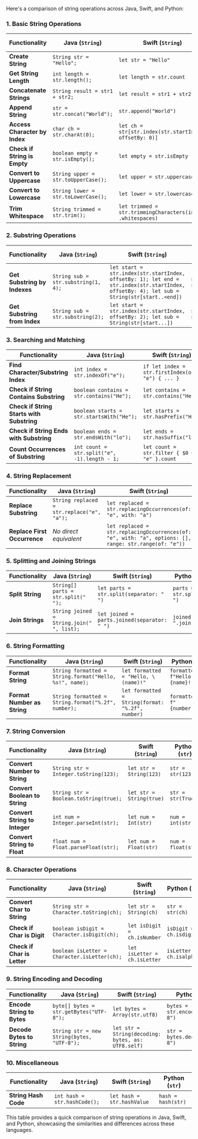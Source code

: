 Here's a comparison of string operations across Java, Swift, and Python:

### 1. **Basic String Operations**

| **Functionality**                   | **Java (`String`)**                       | **Swift (`String`)**                        | **Python (`str`)**               |
|-------------------------------------|-------------------------------------------|---------------------------------------------|----------------------------------|
| **Create String**                   | `String str = "Hello";`                   | `let str = "Hello"`                         | `str = "Hello"`                  |
| **Get String Length**               | `int length = str.length();`              | `let length = str.count`                    | `length = len(str)`              |
| **Concatenate Strings**             | `String result = str1 + str2;`            | `let result = str1 + str2`                  | `result = str1 + str2`           |
| **Append String**                   | `str = str.concat("World");`              | `str.append("World")`                       | `str += "World"`                 |
| **Access Character by Index**       | `char ch = str.charAt(0);`                | `let ch = str[str.index(str.startIndex, offsetBy: 0)]` | `ch = str[0]`             |
| **Check if String is Empty**        | `boolean empty = str.isEmpty();`          | `let empty = str.isEmpty`                   | `empty = not str`                |
| **Convert to Uppercase**            | `String upper = str.toUpperCase();`       | `let upper = str.uppercased()`              | `upper = str.upper()`            |
| **Convert to Lowercase**            | `String lower = str.toLowerCase();`       | `let lower = str.lowercased()`              | `lower = str.lower()`            |
| **Trim Whitespace**                 | `String trimmed = str.trim();`            | `let trimmed = str.trimmingCharacters(in: .whitespaces)` | `trimmed = str.strip()` |

### 2. **Substring Operations**

| **Functionality**                   | **Java (`String`)**                       | **Swift (`String`)**                        | **Python (`str`)**               |
|-------------------------------------|-------------------------------------------|---------------------------------------------|----------------------------------|
| **Get Substring by Indexes**        | `String sub = str.substring(1, 4);`       | `let start = str.index(str.startIndex, offsetBy: 1); let end = str.index(str.startIndex, offsetBy: 4); let sub = String(str[start..<end])` | `sub = str[1:4]` |
| **Get Substring from Index**        | `String sub = str.substring(2);`          | `let start = str.index(str.startIndex, offsetBy: 2); let sub = String(str[start...])` | `sub = str[2:]`   |

### 3. **Searching and Matching**

| **Functionality**                   | **Java (`String`)**                       | **Swift (`String`)**                        | **Python (`str`)**               |
|-------------------------------------|-------------------------------------------|---------------------------------------------|----------------------------------|
| **Find Character/Substring Index**  | `int index = str.indexOf("e");`           | `if let index = str.firstIndex(of: "e") { ... }` | `index = str.find("e")`    |
| **Check if String Contains Substring** | `boolean contains = str.contains("He");` | `let contains = str.contains("He")`        | `contains = "He" in str`         |
| **Check if String Starts with Substring** | `boolean starts = str.startsWith("He");`| `let starts = str.hasPrefix("He")`         | `starts = str.startswith("He")`  |
| **Check if String Ends with Substring** | `boolean ends = str.endsWith("lo");`    | `let ends = str.hasSuffix("lo")`           | `ends = str.endswith("lo")`      |
| **Count Occurrences of Substring**  | `int count = str.split("e", -1).length - 1;` | `let count = str.filter { $0 == "e" }.count` | `count = str.count("e")`     |

### 4. **String Replacement**

| **Functionality**                   | **Java (`String`)**                       | **Swift (`String`)**                        | **Python (`str`)**               |
|-------------------------------------|-------------------------------------------|---------------------------------------------|----------------------------------|
| **Replace Substring**               | `String replaced = str.replace("e", "a");` | `let replaced = str.replacingOccurrences(of: "e", with: "a")` | `replaced = str.replace("e", "a")` |
| **Replace First Occurrence**        | *No direct equivalent*                    | `let replaced = str.replacingOccurrences(of: "e", with: "a", options: [], range: str.range(of: "e"))` | `replaced = str.replace("e", "a", 1)` |

### 5. **Splitting and Joining Strings**

| **Functionality**                   | **Java (`String`)**                       | **Swift (`String`)**                        | **Python (`str`)**               |
|-------------------------------------|-------------------------------------------|---------------------------------------------|----------------------------------|
| **Split String**                    | `String[] parts = str.split(" ");`        | `let parts = str.split(separator: " ")`     | `parts = str.split(" ")`         |
| **Join Strings**                    | `String joined = String.join(" ", list);` | `let joined = parts.joined(separator: " ")` | `joined = " ".join(parts)`       |

### 6. **String Formatting**

| **Functionality**                   | **Java (`String`)**                       | **Swift (`String`)**                        | **Python (`str`)**               |
|-------------------------------------|-------------------------------------------|---------------------------------------------|----------------------------------|
| **Format String**                   | `String formatted = String.format("Hello, %s!", name);` | `let formatted = "Hello, \(name)!"` | `formatted = f"Hello, {name}!"`  |
| **Format Number as String**         | `String formatted = String.format("%.2f", number);` | `let formatted = String(format: "%.2f", number)` | `formatted = f"{number:.2f}"` |

### 7. **String Conversion**

| **Functionality**                   | **Java (`String`)**                       | **Swift (`String`)**                        | **Python (`str`)**               |
|-------------------------------------|-------------------------------------------|---------------------------------------------|----------------------------------|
| **Convert Number to String**        | `String str = Integer.toString(123);`     | `let str = String(123)`                     | `str = str(123)`                 |
| **Convert Boolean to String**       | `String str = Boolean.toString(true);`    | `let str = String(true)`                    | `str = str(True)`                |
| **Convert String to Integer**       | `int num = Integer.parseInt(str);`        | `let num = Int(str)`                        | `num = int(str)`                 |
| **Convert String to Float**         | `float num = Float.parseFloat(str);`      | `let num = Float(str)`                      | `num = float(str)`               |

### 8. **Character Operations**

| **Functionality**                   | **Java (`String`)**                       | **Swift (`String`)**                        | **Python (`str`)**               |
|-------------------------------------|-------------------------------------------|---------------------------------------------|----------------------------------|
| **Convert Char to String**          | `String str = Character.toString(ch);`    | `let str = String(ch)`                      | `str = str(ch)`                  |
| **Check if Char is Digit**          | `boolean isDigit = Character.isDigit(ch);` | `let isDigit = ch.isNumber`                | `isDigit = ch.isdigit()`         |
| **Check if Char is Letter**         | `boolean isLetter = Character.isLetter(ch);` | `let isLetter = ch.isLetter`              | `isLetter = ch.isalpha()`        |

### 9. **String Encoding and Decoding**

| **Functionality**                   | **Java (`String`)**                       | **Swift (`String`)**                        | **Python (`str`)**               |
|-------------------------------------|-------------------------------------------|---------------------------------------------|----------------------------------|
| **Encode String to Bytes**          | `byte[] bytes = str.getBytes("UTF-8");`   | `let bytes = Array(str.utf8)`               | `bytes = str.encode("utf-8")`    |
| **Decode Bytes to String**          | `String str = new String(bytes, "UTF-8");` | `let str = String(decoding: bytes, as: UTF8.self)` | `str = bytes.decode("utf-8")` |

### 10. **Miscellaneous**

| **Functionality**                   | **Java (`String`)**                       | **Swift (`String`)**                        | **Python (`str`)**               |
|-------------------------------------|-------------------------------------------|---------------------------------------------|----------------------------------|
| **String Hash Code**                | `int hash = str.hashCode();`              | `let hash = str.hashValue`                  | `hash = hash(str)`               |

This table provides a quick comparison of string operations in Java, Swift, and Python, showcasing the similarities and differences across these languages.